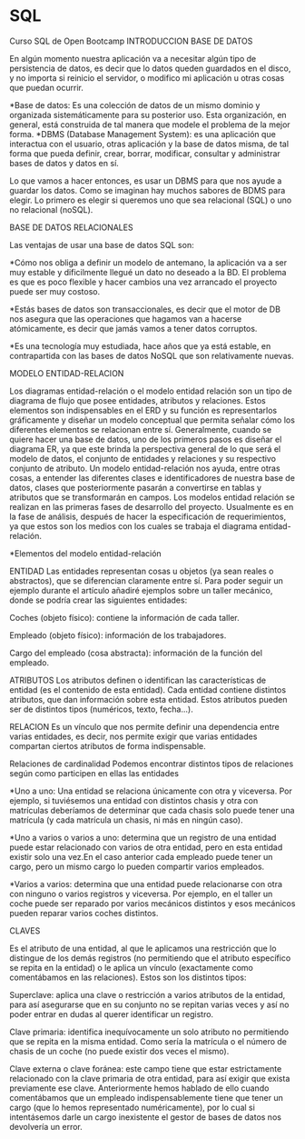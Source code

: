 # SQL
Curso SQL de Open Bootcamp
INTRODUCCION BASE DE DATOS

En algún momento nuestra aplicación va a necesitar algún tipo de persistencia de datos, es decir que lo datos queden guardados en el disco, y no importa si reinicio el servidor, o modifico mi aplicación u otras cosas que puedan ocurrir. 

*Base de datos: Es una colección de datos de un mismo dominio y organizada sistemáticamente para su posterior uso. Esta organización, en general, está construida de tal manera que modele el problema de la mejor forma.
*DBMS (Database Management System): es una aplicación que interactua con el usuario, otras aplicación y la base de datos misma, de tal forma que pueda definir, crear, borrar, modificar, consultar y administrar bases de datos y datos en sí.


Lo que vamos a hacer entonces, es usar un DBMS para que nos ayude a guardar los datos. Como se imaginan hay muchos sabores de BDMS para elegir. Lo primero es elegir si queremos uno que sea relacional (SQL) o uno no relacional (noSQL).

BASE DE DATOS RELACIONALES

Las ventajas de usar una base de datos SQL son:

*Cómo nos obliga a definir un modelo de antemano, la aplicación va a ser muy estable y dificilmente llegué un dato no deseado a la BD. El problema es que es poco flexible y hacer cambios una vez arrancado el proyecto puede ser muy costoso.

*Estás bases de datos son transaccionales, es decir que el motor de DB nos asegura que las operaciones que hagamos van a hacerse atómicamente, es decir que jamás vamos a tener datos corruptos.

*Es una tecnología muy estudiada, hace años que ya está estable, en contrapartida con las bases de datos NoSQL que son relativamente nuevas.

MODELO ENTIDAD-RELACION

Los diagramas entidad-relación o el modelo entidad relación son un tipo de diagrama de flujo que posee entidades, atributos y relaciones. Estos elementos son indispensables en el ERD y su función es representarlos gráficamente y diseñar un modelo conceptual que permita señalar cómo los diferentes elementos se relacionan entre sí.
Generalmente, cuando se quiere hacer una base de datos, uno de los primeros pasos es diseñar el diagrama ER, ya que este brinda la perspectiva general de lo que será el modelo de datos, el conjunto de entidades y relaciones y su respectivo conjunto de atributo.
Un modelo entidad-relación nos ayuda, entre otras cosas, a entender las diferentes clases e identificadores de nuestra base de datos, clases que posteriormente pasarán a convertirse en tablas y atributos que se transformarán en campos.
Los modelos entidad relación se realizan en las primeras fases de desarrollo del proyecto. Usualmente es en la fase de análisis, después de hacer la especificación de requerimientos, ya que estos son los medios con los cuales se trabaja el diagrama entidad-relación.

 *Elementos del modelo entidad-relación
 
 ENTIDAD
 Las entidades representan cosas u objetos (ya sean reales o abstractos), que se diferencian claramente entre sí.
Para poder seguir un ejemplo durante el artículo añadiré ejemplos sobre un taller mecánico, donde se podría crear las siguientes entidades:

Coches (objeto físico): contiene la información de cada taller.

Empleado (objeto físico): información de los trabajadores.

Cargo del empleado (cosa abstracta): información de la función del empleado.

ATRIBUTOS
Los atributos definen o identifican las características de entidad (es el contenido de esta entidad). Cada entidad contiene distintos atributos, que dan información sobre esta entidad. Estos atributos pueden ser de distintos tipos (numéricos, texto, fecha...).

RELACION
Es un vínculo que nos permite definir una dependencia entre varias entidades, es decir, nos permite exigir que varias entidades compartan ciertos atributos de forma indispensable.

Relaciones de cardinalidad
Podemos encontrar distintos tipos de relaciones según como participen en ellas las entidades

*Uno a uno: Una entidad se relaciona únicamente con otra y viceversa. Por ejemplo, si tuviésemos una entidad con distintos chasis y otra con matrículas deberíamos de determinar que cada chasis solo puede tener una matrícula (y cada matrícula un chasis, ni más en ningún caso).

*Uno a varios o varios a uno: determina que un registro de una entidad puede estar relacionado con varios de otra entidad, pero en esta entidad existir solo una vez.En el caso anterior cada empleado puede tener un cargo, pero un mismo cargo lo pueden compartir varios empleados.

*Varios a varios: determina que una entidad puede relacionarse con otra con ninguno o varios registros y viceversa. Por ejemplo, en el taller un coche puede ser reparado por varios mecánicos distintos y esos mecánicos pueden reparar varios coches distintos.

CLAVES

Es el atributo de una entidad, al que le aplicamos una restricción que lo distingue de los demás registros (no permitiendo que el atributo específico se repita en la entidad) o le aplica un vínculo (exactamente como comentábamos en las relaciones). Estos son los distintos tipos:

Superclave: aplica una clave o restricción a varios atributos de la entidad, para así asegurarse que en su conjunto no se repitan varias veces y así no poder entrar en dudas al querer identificar un registro.

Clave primaria: identifica inequívocamente un solo atributo no permitiendo que se repita en la misma entidad. Como sería la matrícula o el número de chasis de un coche (no puede existir dos veces el mismo).

Clave externa o clave foránea: este campo tiene que estar estrictamente relacionado con la clave primaria de otra entidad, para así exigir que exista previamente ese clave. Anteriormente hemos hablado de ello cuando comentábamos que un empleado indispensablemente tiene que tener un cargo (que lo hemos representado numéricamente), por lo cual si intentásemos darle un cargo inexistente el gestor de bases de datos nos devolvería un error.
